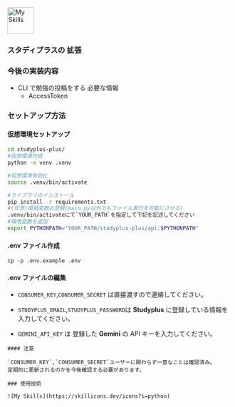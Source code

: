 <img src="https://github.com/user-attachments/assets/10cddd4f-447a-44b0-abf9-c3a41bdeee82" alt="My Skills" width="60" />

### スタディプラスの 拡張

### 今後の実装内容

- CLI で勉強の投稿をする
  必要な情報
  - AccessToken

### セットアップ方法

#### 仮想環境セットアップ

```bash
cd studyplus-plus/
#仮想環境作成
python -m venv .venv

#仮想環境有効化
source .venv/bin/activate

#ライブラリのインストール
pip install -r requirements.txt
#(任意)環境変数の登録(main.py以外でもファイル実行を可能にさせる)
.venv/bin/activateにて`YOUR_PATH`を指定して下記を記述してください
#環境変数を追加
export PYTHONPATH="YOUR_PATH/studyplus-plus/api:$PYTHONPATH"
```

#### .env ファイル作成

```
cp -p .env.example .env
```

#### .env ファイルの編集

- `CONSUMER_KEY`,`CONSUMER_SECRET` は直接渡すので連絡してください。

- `STUDYPLUS_EMAIL`,`STUDYPLUS_PASSWORD`は **Studyplus** に登録している情報を入力してください。

- `GEMINI_API_KEY` は 登録した **Gemini** の API キーを入力してください。

```env
#### 注意

`CONSUMER_KEY`,`CONSUMER_SECRET`ユーザーに関わらず一意なことは確認済み。
定期的に更新されるのかを今後確認する必要があります。

### 使用技術

![My Skills](https://skillicons.dev/icons?i=python)
```
